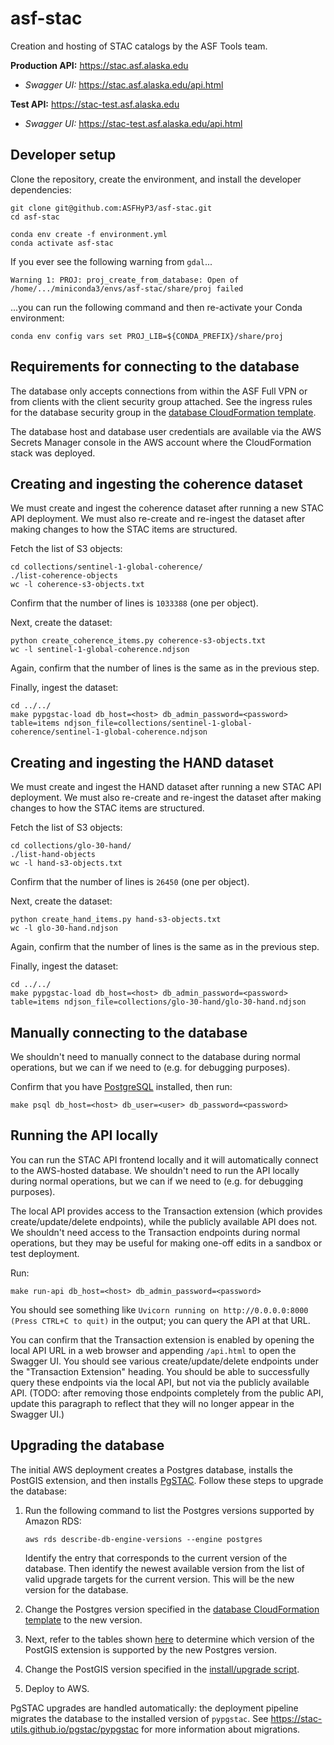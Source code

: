 # asf-stac

Creation and hosting of STAC catalogs by the ASF Tools team.

**Production API:** <https://stac.asf.alaska.edu>
* *Swagger UI:* <https://stac.asf.alaska.edu/api.html>

**Test API:** <https://stac-test.asf.alaska.edu>
* *Swagger UI:* <https://stac-test.asf.alaska.edu/api.html>

## Developer setup

Clone the repository, create the environment, and install the developer dependencies:

```
git clone git@github.com:ASFHyP3/asf-stac.git
cd asf-stac

conda env create -f environment.yml
conda activate asf-stac
```

If you ever see the following warning from `gdal`...

```
Warning 1: PROJ: proj_create_from_database: Open of /home/.../miniconda3/envs/asf-stac/share/proj failed
```

...you can run the following command and then re-activate your Conda environment:

```
conda env config vars set PROJ_LIB=${CONDA_PREFIX}/share/proj
```

## Requirements for connecting to the database

The database only accepts connections from within the ASF Full VPN or from clients
with the client security group attached. See the ingress rules for the database security group in the
[database CloudFormation template](apps/database/cloudformation.yml).

The database host and database user credentials are available via the AWS Secrets Manager console
in the AWS account where the CloudFormation stack was deployed.

## Creating and ingesting the coherence dataset

We must create and ingest the coherence dataset after running a new STAC API deployment. We must also
re-create and re-ingest the dataset after making changes to how the STAC items are structured.

Fetch the list of S3 objects:

```
cd collections/sentinel-1-global-coherence/
./list-coherence-objects
wc -l coherence-s3-objects.txt
```

Confirm that the number of lines is `1033388` (one per object).

Next, create the dataset:

```
python create_coherence_items.py coherence-s3-objects.txt
wc -l sentinel-1-global-coherence.ndjson
```

Again, confirm that the number of lines is the same as in the previous step.

Finally, ingest the dataset:

```
cd ../../
make pypgstac-load db_host=<host> db_admin_password=<password> table=items ndjson_file=collections/sentinel-1-global-coherence/sentinel-1-global-coherence.ndjson
```

## Creating and ingesting the HAND dataset

We must create and ingest the HAND dataset after running a new STAC API deployment. We must also
re-create and re-ingest the dataset after making changes to how the STAC items are structured.

Fetch the list of S3 objects:

```
cd collections/glo-30-hand/
./list-hand-objects
wc -l hand-s3-objects.txt
```

Confirm that the number of lines is `26450` (one per object).

Next, create the dataset:

```
python create_hand_items.py hand-s3-objects.txt
wc -l glo-30-hand.ndjson
```

Again, confirm that the number of lines is the same as in the previous step.

Finally, ingest the dataset:

```
cd ../../
make pypgstac-load db_host=<host> db_admin_password=<password> table=items ndjson_file=collections/glo-30-hand/glo-30-hand.ndjson
```

## Manually connecting to the database

We shouldn't need to manually connect to the database during normal operations, but we can if we need to
(e.g. for debugging purposes).

Confirm that you have [PostgreSQL](https://www.postgresql.org/download/) installed, then run:

```
make psql db_host=<host> db_user=<user> db_password=<password>
```

## Running the API locally

You can run the STAC API frontend locally and it will automatically connect to the AWS-hosted database.
We shouldn't need to run the API locally during normal operations, but we can if we need to
(e.g. for debugging purposes).

The local API provides access to the Transaction extension (which provides create/update/delete endpoints),
while the publicly available API does not. We shouldn't need access to the Transaction endpoints during
normal operations, but they may be useful for making one-off edits in a sandbox or test deployment.

Run:

```
make run-api db_host=<host> db_admin_password=<password>
```

You should see something like `Uvicorn running on http://0.0.0.0:8000 (Press CTRL+C to quit)` in the output; you can
query the API at that URL.

You can confirm that the Transaction extension is enabled by opening the local API URL in a web browser
and appending `/api.html` to open the Swagger UI. You should see various create/update/delete endpoints
under the "Transaction Extension" heading. You should be able to successfully query these endpoints via
the local API, but not via the publicly available API. (TODO: after removing those endpoints completely
from the public API, update this paragraph to reflect that they will no longer appear in the Swagger UI.)

## Upgrading the database

The initial AWS deployment creates a Postgres database, installs the PostGIS extension, and then installs
[PgSTAC](https://stac-utils.github.io/pgstac). Follow these steps to upgrade the database:

1. Run the following command to list the Postgres versions supported by Amazon RDS:
    ```
    aws rds describe-db-engine-versions --engine postgres
    ```
   Identify the entry that corresponds to the current version of the database.
   Then identify the newest available version from the list of valid upgrade targets for the current version.
   This will be the new version for the database.

2. Change the Postgres version specified in the [database CloudFormation template](apps/database/cloudformation.yml)
   to the new version.

3. Next, refer to the tables shown
   [here](https://docs.aws.amazon.com/AmazonRDS/latest/PostgreSQLReleaseNotes/postgresql-extensions.html)
   to determine which version of the PostGIS extension is supported by the new Postgres version.

4. Change the PostGIS version specified in the [install/upgrade script](install-or-upgrade-postgis.sql).

5. Deploy to AWS.

PgSTAC upgrades are handled automatically: the deployment pipeline migrates the database to the installed
version of `pypgstac`. See <https://stac-utils.github.io/pgstac/pypgstac> for more information about migrations.
